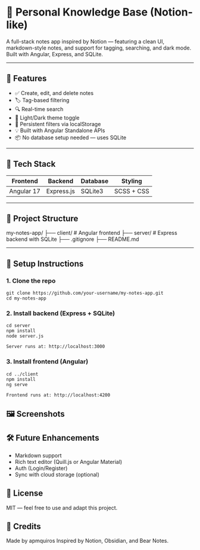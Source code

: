 # 🧠 Personal Knowledge Base (Notion-like)

A full-stack notes app inspired by Notion — featuring a clean UI, markdown-style notes, and support for tagging, searching, and dark mode. Built with Angular, Express, and SQLite.

---

## 🚀 Features

- ✅ Create, edit, and delete notes
- 🏷️ Tag-based filtering
- 🔍 Real-time search
- 🌙 Light/Dark theme toggle
- 💾 Persistent filters via localStorage
- 💡 Built with Angular Standalone APIs
- 📦 No database setup needed — uses SQLite

---

## 🧱 Tech Stack

| Frontend   | Backend       | Database | Styling    |
|------------|---------------|----------|------------|
| Angular 17 | Express.js    | SQLite3  | SCSS + CSS |

---

## 📁 Project Structure

my-notes-app/
├── client/ # Angular frontend
├── server/ # Express backend with SQLite
├── .gitignore
├── README.md

---

## 🔧 Setup Instructions

### 1. Clone the repo
```
git clone https://github.com/your-username/my-notes-app.git
cd my-notes-app
```
### 2. Install backend (Express + SQLite)
```
cd server
npm install
node server.js

Server runs at: http://localhost:3000
```
### 3. Install frontend (Angular)
```
cd ../client
npm install
ng serve

Frontend runs at: http://localhost:4200
```
## 🖼️ Screenshots

## 🛠️ Future Enhancements
 - Markdown support
 - Rich text editor (Quill.js or Angular Material)
 - Auth (Login/Register)
 - Sync with cloud storage (optional)

## 📄 License
MIT — feel free to use and adapt this project.

## 🙌 Credits
Made by apmquiros
Inspired by Notion, Obsidian, and Bear Notes.
